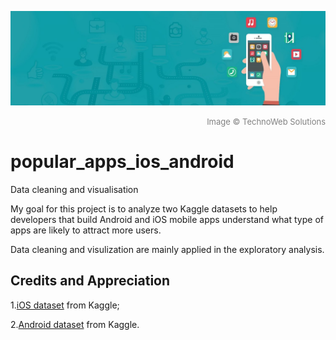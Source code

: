 ![Image](https://github.com/vcai01/popular_apps_ios_android/blob/master/mobile_1500_450.jpg)
<div align="right"><font color=grey size=2>Image © TechnoWeb Solutions</font></div>

# popular_apps_ios_android
Data cleaning and visualisation

My goal for this project is to analyze two Kaggle datasets to help developers that build Android and iOS mobile apps understand what type of apps are likely to attract more users.

Data cleaning and visulization are mainly applied in the exploratory analysis.

## Credits and Appreciation
1.<a href="https://www.kaggle.com/ramamet4/app-store-apple-data-set-10k-apps">iOS dataset</a> from Kaggle;

2.<a href="https://www.kaggle.com/lava18/google-play-store-apps">Android dataset</a> from Kaggle.
